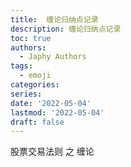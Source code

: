 ```yaml
---
title:  缠论归纳点记录
description: 缠论归纳点记录
toc: true
authors:
  - Japhy Authors
tags:
  - emoji
categories:
series:
date: '2022-05-04'
lastmod: '2022-05-04'
draft: false
---
```


股票交易法则 之 缠论
<!--more-->

